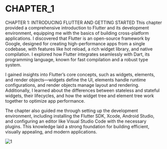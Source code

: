 # CHAPTER_1


CHAPTER 1: INTRODUCING FLUTTER AND GETTING STARTED
This chapter provided a comprehensive introduction to Flutter and its development environment, equipping me with the basics of building cross-platform applications. I discovered that Flutter is an open-source framework by Google, designed for creating high-performance apps from a single codebase, with features like hot reload, a rich widget library, and native compilation. I explored how Flutter integrates seamlessly with Dart, its programming language, known for fast compilation and a robust type system.

I gained insights into Flutter’s core concepts, such as widgets, elements, and render objects—widgets define the UI, elements handle runtime configurations, and render objects manage layout and rendering. Additionally, I learned about the differences between stateless and stateful widgets, their lifecycles, and how the widget tree and element tree work together to optimize app performance.

The chapter also guided me through setting up the development environment, including installing the Flutter SDK, Xcode, Android Studio, and configuring an editor like Visual Studio Code with the necessary plugins. This knowledge laid a strong foundation for building efficient, visually appealing, and modern applications.


![1](https://github.com/user-attachments/assets/2dfbd5a7-e184-4cfa-a923-53b86a1d2698)
